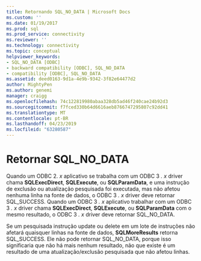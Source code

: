 ```yaml
---
title: Retornando SQL_NO_DATA | Microsoft Docs
ms.custom: ''
ms.date: 01/19/2017
ms.prod: sql
ms.prod_service: connectivity
ms.reviewer: ''
ms.technology: connectivity
ms.topic: conceptual
helpviewer_keywords:
- SQL_NO_DATA [ODBC]
- backward compatibility [ODBC], SQL_NO_DATA
- compatibility [ODBC], SQL_NO_DATA
ms.assetid: deed0163-9d1a-4e9b-9342-3f82e64477d2
author: MightyPen
ms.author: genemi
manager: craigg
ms.openlocfilehash: 74c122819980abaa328db5ad46f240cae24b92d3
ms.sourcegitcommit: f7fced330b64d6616aeb8766747295807c92dd41
ms.translationtype: MT
ms.contentlocale: pt-BR
ms.lasthandoff: 04/23/2019
ms.locfileid: "63280587"
---
```

# <a name="returning-sqlnodata"></a>Retornar SQL_NO_DATA
Quando um ODBC 2. *x* aplicativo se trabalha com um ODBC 3 *. x* driver chama **SQLExecDirect**, **SQLExecute**, ou **SQLParamData**, e uma instrução de exclusão ou atualização pesquisada foi executada, mas não afetou nenhuma linha na fonte de dados, o ODBC 3 *. x* driver deve retornar SQL_SUCCESS. Quando um ODBC 3 *. x* aplicativo trabalhar com um ODBC 3 *. x* driver chama **SQLExecDirect**, **SQLExecute**, ou  **SQLParamData** com o mesmo resultado, o ODBC 3 *. x* driver deve retornar SQL_NO_DATA.  
  
 Se um pesquisada instrução update ou delete em um lote de instruções não afetará quaisquer linhas na fonte de dados, **SQLMoreResults** retorna SQL_SUCCESS. Ele não pode retornar SQL_NO_DATA, porque isso significaria que não há mais nenhum resultado, não que existe é um resultado de uma atualização/exclusão pesquisada que não afetou linhas.
